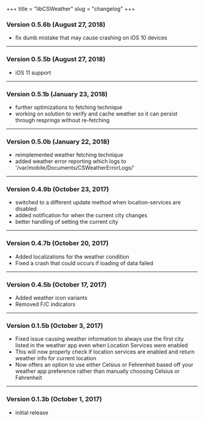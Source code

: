 +++
title = "libCSWeather"
slug = "changelog"
+++

### Version 0.5.6b (August 27, 2018)

- fix dumb mistake that may cause crashing on iOS 10 devices

---

### Version 0.5.5b (August 27, 2018)

- iOS 11 support

---

### Version 0.5.1b (January 23, 2018)

- further optimizations to fetching technique
- working on solution to verify and cache weather so it can persist through resprings without re-fetching

---

### Version 0.5.0b (January 22, 2018)

- reimplemented weather fetching technique
- added weather error reporting which logs to '/var/mobile/Documents/CSWeatherErrorLogs/'

---

### Version 0.4.9b (October 23, 2017)

- switched to a different update method when location-services are disabled
- added notification for when the current city changes
- better handling of setting the current city

---

### Version 0.4.7b (October 20, 2017)

- Added localizations for the weather condition
- Fixed a crash that could occurs if loading of data failed

---

### Version 0.4.5b (October 17, 2017)

- Added weather icon variants
- Removed F/C indicators

---

### Version 0.1.5b (October 3, 2017)

- Fixed issue causing weather information to always use the first city listed in the weather app even when Location
Services were enabled
- This will now properly check if location services are enabled and return weather info for current location
- Now offers an option to use either Celsius or Fehrenheit based off your weather app preference rather than manually
choosing Celsius or Fahrenheit

---

### Version 0.1.3b (October 1, 2017)

- initial release

